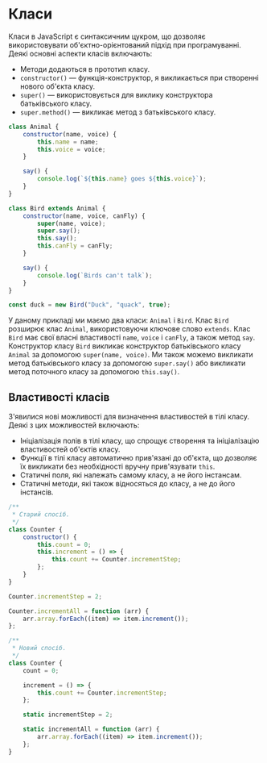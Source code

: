 # Класи

Класи в JavaScript є синтаксичним цукром, що дозволяє використовувати об'єктно-орієнтований підхід при програмуванні. Деякі основні аспекти класів включають:

-   Методи додаються в прототип класу.
-   `constructor()` — функція-конструктор, я викликається при створенні нового об'єкта класу.
-   `super()` — використовується для виклику конструктора батьківського класу.
-   `super.method()` — викликає метод з батьківського класу.

```js
class Animal {
    constructor(name, voice) {
        this.name = name;
        this.voice = voice;
    }

    say() {
        console.log(`${this.name} goes ${this.voice}`);
    }
}

class Bird extends Animal {
    constructor(name, voice, canFly) {
        super(name, voice);
        super.say();
        this.say();
        this.canFly = canFly;
    }

    say() {
        console.log(`Birds can't talk`);
    }
}

const duck = new Bird("Duck", "quack", true);
```

У даному прикладі ми маємо два класи: `Animal` і `Bird`. Клас `Bird` розширює клас `Animal`, використовуючи ключове слово `extends`. Клас `Bird` має свої власні властивості `name`, `voice` і `canFly`, а також метод `say`. Конструктор класу `Bird` викликає конструктор батьківського класу `Animal` за допомогою `super(name, voice)`. Ми також можемо викликати метод батьківського класу за допомогою `super.say()` або викликати метод поточного класу за допомогою `this.say()`.

## Властивості класів

З'явилися нові можливості для визначення властивостей в тілі класу. Деякі з цих можливостей включають:

-   Ініціалізація полів в тілі класу, що спрощує створення та ініціалізацію властивостей об'єктів класу.
-   Функції в тілі класу автоматично прив'язані до об'єкта, що дозволяє їх викликати без необхідності вручну прив'язувати `this`.
-   Статичні поля, які належать самому класу, а не його інстансам.
-   Статичні методи, які також відносяться до класу, а не до його інстансів.

```js
/**
 * Старий спосіб.
 */
class Counter {
    constructor() {
        this.count = 0;
        this.increment = () => {
            this.count += Counter.incrementStep;
        };
    }
}

Counter.incrementStep = 2;

Counter.incrementAll = function (arr) {
    arr.array.forEach((item) => item.increment());
};

/**
 * Новий спосіб.
 */
class Counter {
    count = 0;

    increment = () => {
        this.count += Counter.incrementStep;
    };

    static incrementStep = 2;

    static incrementAll = function (arr) {
        arr.array.forEach((item) => item.increment());
    };
}
```
